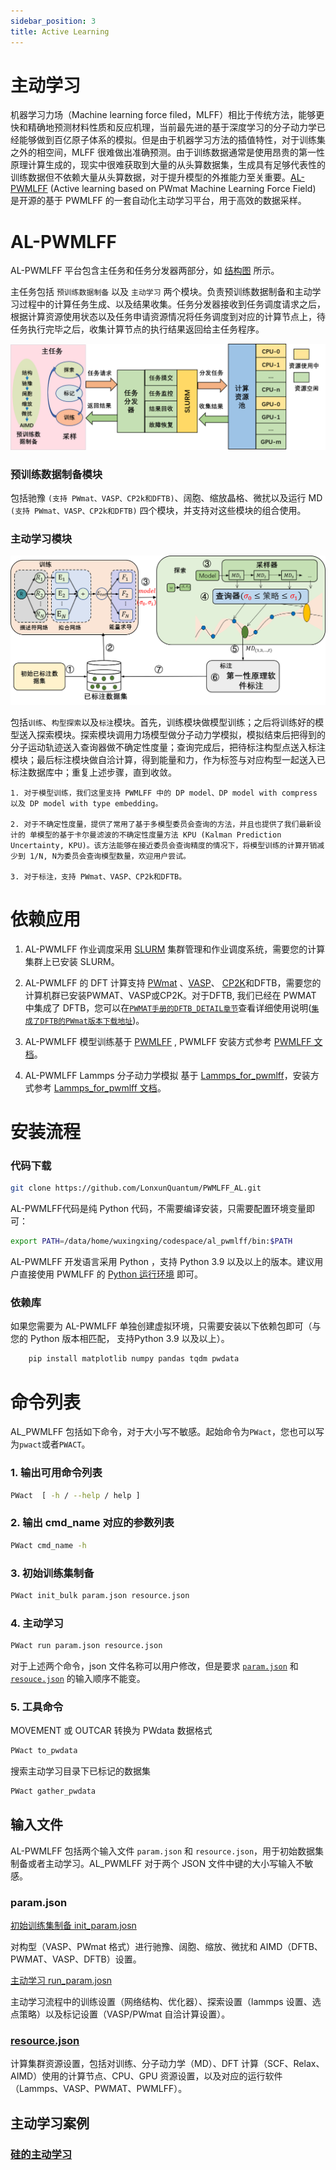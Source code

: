 ```yaml
---
sidebar_position: 3
title: Active Learning
---
```


# 主动学习

机器学习力场（Machine learning force filed，MLFF）相比于传统方法，能够更快和精确地预测材料性质和反应机理，当前最先进的基于深度学习的分子动力学已经能够做到百亿原子体系的模拟。但是由于机器学习方法的插值特性，对于训练集之外的相空间，MLFF 很难做出准确预测。由于训练数据通常是使用昂贵的第一性原理计算生成的，现实中很难获取到大量的从头算数据集，生成具有足够代表性的训练数据但不依赖大量从头算数据，对于提升模型的外推能力至关重要。[AL-PWMLFF](https://github.com/LonxunQuantum/PWMLFF_AL/tree/main) (Active learning based on PWmat Machine Learning Force Field) 是开源的基于 PWMLFF 的一套自动化主动学习平台，用于高效的数据采样。

# AL-PWMLFF

AL-PWMLFF 平台包含主任务和任务分发器两部分，如 [结构图](#Arch_design_slurm) 所示。

主任务包括 `预训练数据制备` 以及 `主动学习` 两个模块。负责预训练数据制备和主动学习过程中的计算任务生成、以及结果收集。任务分发器接收到任务调度请求之后，根据计算资源使用状态以及任务申请资源情况将任务调度到对应的计算节点上，待任务执行完毕之后，收集计算节点的执行结果返回给主任务程序。

![Arch_design_slurm](../models/dp/picture_wu/active_learning/Arch_design_slurm_zh.png)

### 预训练数据制备模块

包括驰豫 `(支持 PWmat、VASP、CP2k和DFTB)`、阔胞、缩放晶格、微扰以及运行 MD `(支持 PWmat、VASP、CP2k和DFTB)` 四个模块，并支持对这些模块的组合使用。

### 主动学习模块

![active_sampling](../models/dp/picture_wu/active_learning/active_arch_zh.png)

包括`训练`、`构型探索`以及`标注`模块。首先，训练模块做模型训练；之后将训练好的模型送入探索模块。探索模块调用力场模型做分子动力学模拟，模拟结束后把得到的分子运动轨迹送入查询器做不确定性度量；查询完成后，把待标注构型点送入标注模块；最后标注模块做自洽计算，得到能量和力，作为标签与对应构型一起送入已标注数据库中；重复上述步骤，直到收敛。

    1. 对于模型训练，我们这里支持 PWMLFF 中的 DP model、DP model with compress 以及 DP model with type embedding。

    2. 对于不确定性度量，提供了常用了基于多模型委员会查询的方法，并且也提供了我们最新设计的 单模型的基于卡尔曼滤波的不确定性度量方法 KPU (Kalman Prediction Uncertainty, KPU)。该方法能够在接近委员会查询精度的情况下，将模型训练的计算开销减少到 1/N, N为委员会查询模型数量，欢迎用户尝试。

    3. 对于标注，支持 PWmat、VASP、CP2k和DFTB。

# 依赖应用

1. AL-PWMLFF 作业调度采用 [SLURM](https://slurm.schedmd.com/documentation.html) 集群管理和作业调度系统，需要您的计算集群上已安装 SLURM。

2. AL-PWMLFF 的 DFT 计算支持 [PWmat](https://www.pwmat.com/gpu-download) 、[VASP](https://www.vasp.at/)、 [CP2K](https://www.cp2k.org/)和DFTB，需要您的计算机群已安装PWMAT、VASP或CP2K。对于DFTB, 我们已经在 PWMAT 中集成了 DFTB，您可以在[`PWMAT手册的DFTB_DETAIL章节`](http://www.pwmat.com/pwmat-resource/Manual_cn.pdf)查看详细使用说明([`集成了DFTB的PWmat版本下载地址`](https://www.pwmat.com/modulefiles/pwmat-resource/mstation-download/cuda-11.6-mstation-beta.zip))。

3. AL-PWMLFF 模型训练基于 [PWMLFF](https://github.com/LonxunQuantum/PWMLFF) , PWMLFF 安装方式参考 [PWMLFF 文档](http://doc.lonxun.com/PWMLFF/Installation)。

4. AL-PWMLFF Lammps 分子动力学模拟 基于 [Lammps_for_pwmlff](https://github.com/LonxunQuantum/Lammps_for_PWMLFF/tree/libtorch)，安装方式参考 [Lammps_for_pwmlff 文档](https://github.com/LonxunQuantum/Lammps_for_PWMLFF/blob/libtorch/README)。

# 安装流程

### 代码下载

```bash
git clone https://github.com/LonxunQuantum/PWMLFF_AL.git
```


AL-PWMLFF代码是纯 Python 代码，不需要编译安装，只需要配置环境变量即可：
```bash
export PATH=/data/home/wuxingxing/codespace/al_pwmlff/bin:$PATH
```


AL-PWMLFF 开发语言采用 Python ，支持 Python 3.9 以及以上的版本。建议用户直接使用 PWMLFF 的 [Python 运行环境](http://doc.lonxun.com/PWMLFF/Installation) 即可。

### 依赖库

如果您需要为 AL-PWMLFF 单独创建虚拟环境，只需要安装以下依赖包即可（与您的 Python 版本相匹配， 支持Python 3.9 以及以上）。
```bash
    pip install matplotlib numpy pandas tqdm pwdata
```


# 命令列表

AL_PWMLFF 包括如下命令，对于大小写不敏感。起始命令为`PWact`，您也可以写为`pwact`或者`PWACT`。

### 1. 输出可用命令列表

```bash
PWact  [ -h / --help / help ]
```

### 2. 输出 cmd_name 对应的参数列表

```bash
PWact cmd_name -h
```

### 3. 初始训练集制备

```bash
PWact init_bulk param.json resource.json
```

### 4. 主动学习

```bash
PWact run param.json resource.json
```

对于上述两个命令，json 文件名称可以用户修改，但是要求 [`param.json`](#paramjson) 和 [`resouce.json`](#resourcejson) 的输入顺序不能变。

### 5. 工具命令

MOVEMENT 或 OUTCAR 转换为 PWdata 数据格式

```bash
PWact to_pwdata
```

搜索主动学习目录下已标记的数据集

```bash
PWact gather_pwdata
```

## 输入文件

AL-PWMLFF 包括两个输入文件 `param.json` 和 `resource.json`，用于初始数据集制备或者主动学习。AL_PWMLFF 对于两个 JSON 文件中键的大小写输入不敏感。

### param.json

[初始训练集制备 init_param.josn](./init_param_zh#参数列表)

对构型（VASP、PWmat 格式）进行驰豫、阔胞、缩放、微扰和 AIMD（DFTB、PWMAT、VASP、DFTB）设置。

[主动学习 run_param.josn](./run_param_zh#参数列表)

主动学习流程中的训练设置（网络结构、优化器）、探索设置（lammps 设置、选点策略）以及标记设置（VASP/PWmat 自洽计算设置）。

### [resource.json](./resource_zh#resourcejson)

计算集群资源设置，包括对训练、分子动力学（MD）、DFT 计算（SCF、Relax、AIMD）使用的计算节点、CPU、GPU 资源设置，以及对应的运行软件（Lammps、VASP、PWMAT、PWMLFF）。

## 主动学习案例

### [硅的主动学习](./example_si_init_zh)
